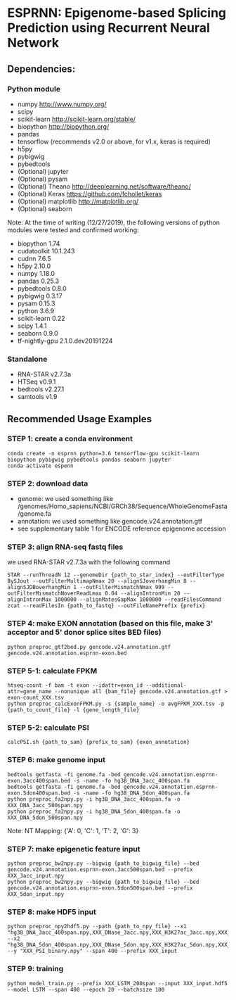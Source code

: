 # ESPRNN: Epigenome-based Splicing Prediction using Recurrent Neural Network

## Dependencies:

### Python module
* numpy http://www.numpy.org/
* scipy
* scikit-learn http://scikit-learn.org/stable/
* biopython http://biopython.org/
* pandas
* tensorflow (recommends v2.0 or above, for v1.x, keras is required)
* h5py
* pybigwig
* pybedtools
* (Optional) jupyter
* (Optional) pysam
* (Optional) Theano http://deeplearning.net/software/theano/
* (Optional) Keras https://github.com/fchollet/keras
* (Optional) matplotlib http://matplotlib.org/
* (Optional) seaborn

Note: At the time of writing (12/27/2019), the following versions of python modules were tested and confirmed working:
* biopython                 1.74
* cudatoolkit               10.1.243
* cudnn                     7.6.5
* h5py                      2.10.0
* numpy                     1.18.0
* pandas                    0.25.3
* pybedtools                0.8.0
* pybigwig                  0.3.17
* pysam                     0.15.3
* python                    3.6.9
* scikit-learn              0.22
* scipy                     1.4.1
* seaborn                   0.9.0
* tf-nightly-gpu            2.1.0.dev20191224

### Standalone
* RNA-STAR v2.7.3a
* HTSeq v0.9.1
* bedtools v2.27.1
* samtools v1.9

## Recommended Usage Examples

### STEP 1: create a conda environment

```
conda create -n esprnn python=3.6 tensorflow-gpu scikit-learn biopython pybigwig pybedtools pandas seaborn jupyter
conda activate espenn
```

### STEP 2: download data

* genome: we used something like /genomes/Homo_sapiens/NCBI/GRCh38/Sequence/WholeGenomeFasta/genome.fa
* annotation: we used something like gencode.v24.annotation.gtf
* see supplementary table 1 for ENCODE reference epigenome accession

### STEP 3: align RNA-seq fastq files

we used RNA-STAR v2.7.3a with the following command
```
STAR --runThreadN 12 --genomeDir {path_to_star_index} --outFilterType BySJout --outFilterMultimapNmax 20 --alignSJoverhangMin 8 --alignSJDBoverhangMin 1 --outFilterMismatchNmax 999 --outFilterMismatchNoverReadLmax 0.04 --alignIntronMin 20 --alignIntronMax 1000000 --alignMatesGapMax 1000000 --readFilesCommand zcat --readFilesIn {path_to_fastq} --outFileNamePrefix {prefix}
```

### STEP 4: make EXON annotation (based on this file, make 3' acceptor and 5' donor splice sites BED files)

```
python preproc_gtf2bed.py gencode.v24.annotation.gtf gencode.v24.annotation.esprnn-exon.bed
```

### STEP 5-1: calculate FPKM

```
htseq-count -f bam -t exon --idattr=exon_id --additional-attr=gene_name --nonunique all {bam_file} gencode.v24.annotation.gtf > exon-count_XXX.tsv
python preproc_calcExonFPKM.py -s {sample_name} -o avgFPKM_XXX.tsv -p {path_to_count_file} -l {gene_length_file}
```

### STEP 5-2: calculate PSI

```
calcPSI.sh {path_to_sam} {prefix_to_sam} {exon_annotation}
```

### STEP 6: make genome input

```
bedtools getfasta -fi genome.fa -bed gencode.v24.annotation.esprnn-exon.3acc400span.bed -s -name -fo hg38_DNA_3acc_400span.fa
bedtools getfasta -fi genome.fa -bed gencode.v24.annotation.esprnn-exon.5don400span.bed -s -name -fo hg38_DNA_5don_400span.fa
python preproc_fa2npy.py -i hg38_DNA_3acc_400span.fa -o XXX_DNA_3acc_500span.npy
python preproc_fa2npy.py -i hg38_DNA_5don_400span.fa -o XXX_DNA_5don_500span.npy
```
Note: NT Mapping: {'A': 0, 'C': 1, 'T': 2, 'G': 3}

### STEP 7: make epigenetic feature input

```
python preproc_bw2npy.py --bigwig {path_to_bigwig_file} --bed gencode.v24.annotation.esprnn-exon.3acc500span.bed --prefix XXX_3acc_input.npy
python preproc_bw2npy.py --bigwig {path_to_bigwig_file} --bed gencode.v24.annotation.esprnn-exon.5don500span.bed --prefix XXX_5don_input.npy
```

### STEP 8: make HDF5 input

```
python preproc_npy2hdf5.py --path {path_to_npy_file} --x1 "hg38_DNA_3acc_400span.npy,XXX_DNase_3acc.npy,XXX_H3K27ac_3acc.npy,XXX_H3K27me3_3acc.npy,XXX_H3K36me3_3acc.npy,XXX_H3K4me1_3acc.npy,XXX_H3K4me3_3acc.npy,XXX_H3K9me3_3acc.npy" --x2 "hg38_DNA_5don_400span.npy,XXX_DNase_5don.npy,XXX_H3K27ac_5don.npy,XXX_H3K27me3_5don.npy,XXX_H3K36me3_5don.npy,XXX_H3K4me1_5don.npy,XXX_H3K4me3_5don.npy,XXX_H3K9me3_5don.npy" --y "XXX_PSI_binary.npy" --span 400 --prefix XXX_input
```

### STEP 9: training

```
python model_train.py --prefix XXX_LSTM_200span --input XXX_input.hdf5 --model LSTM --span 400 --epoch 20 --batchsize 100
```
